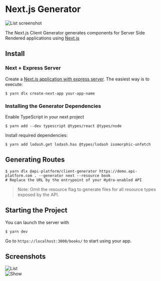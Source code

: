 # Next.js Generator

![List screenshot](images/nextjs/client-generator-nextjs-list.png)

The Next.js Client Generator generates components for Server Side Rendered applications using [Next.js](https://zeit.co/blog/next)

## Install

### Next + Express Server

Create a [Next.js application with express server](https://github.com/zeit/next.js/tree/canary/examples/custom-server-express). The easiest way is to execute:  

    $ yarn dlx create-next-app your-app-name

### Installing the Generator Dependencies

Enable TypeScript in your next project

    $ yarn add --dev typescript @types/react @types/node

Install required dependencies:

    $ yarn add lodash.get lodash.has @types/lodash isomorphic-unfetch

## Generating Routes

    $ yarn dlx @api-platform/client-generator https://demo.api-platform.com . --generator next --resource book
    # Replace the URL by the entrypoint of your Hydra-enabled API

> Note: Omit the resource flag to generate files for all resource types exposed by the API.

## Starting the Project

You can launch the server with 

    $ yarn dev

Go to `https://localhost:3000/books/` to start using your app.

## Screenshots

![List](images/nextjs/client-generator-nextjs-list.png)  
![Show](images/nextjs/client-generator-nextjs-show.png)
